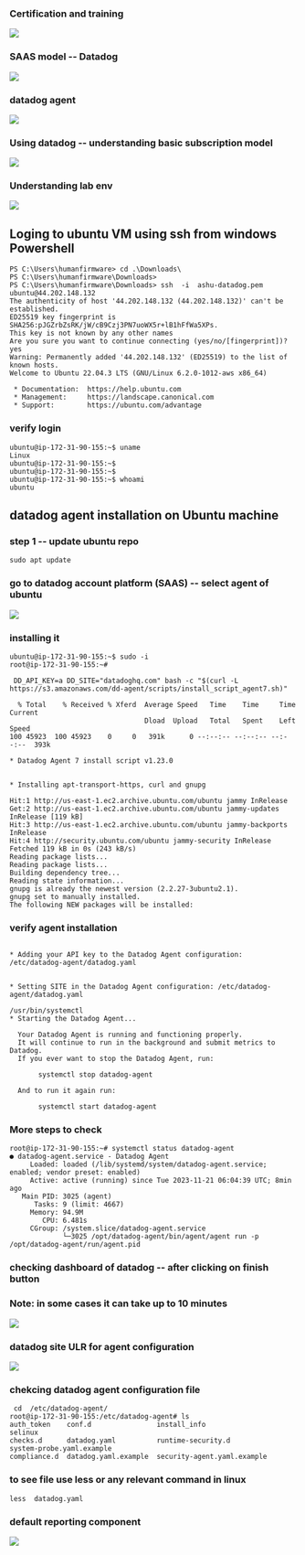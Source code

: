 ### Certification and training 

<img src="cert.png">

### SAAS model -- Datadog 

<img src="saas.png">

### datadog agent 

<img src="agent.png">

### Using datadog -- understanding basic subscription model 

<img src="model.png">

### Understanding lab env 

<img src="lab.png">


## Loging to ubuntu VM using ssh from windows Powershell

```
PS C:\Users\humanfirmware> cd .\Downloads\
PS C:\Users\humanfirmware\Downloads>
PS C:\Users\humanfirmware\Downloads> ssh  -i  ashu-datadog.pem   ubuntu@44.202.148.132
The authenticity of host '44.202.148.132 (44.202.148.132)' can't be established.
ED25519 key fingerprint is SHA256:pJGZrbZsRK/jW/cB9Czj3PN7uoWX5r+lB1hFfWa5XPs.
This key is not known by any other names
Are you sure you want to continue connecting (yes/no/[fingerprint])? yes
Warning: Permanently added '44.202.148.132' (ED25519) to the list of known hosts.
Welcome to Ubuntu 22.04.3 LTS (GNU/Linux 6.2.0-1012-aws x86_64)

 * Documentation:  https://help.ubuntu.com
 * Management:     https://landscape.canonical.com
 * Support:        https://ubuntu.com/advantage

```

### verify login 

```
ubuntu@ip-172-31-90-155:~$ uname
Linux
ubuntu@ip-172-31-90-155:~$
ubuntu@ip-172-31-90-155:~$
ubuntu@ip-172-31-90-155:~$ whoami
ubuntu
```

## datadog agent installation on Ubuntu machine 

### step 1 -- update ubuntu repo 

```
sudo apt update
```

### go to datadog account platform (SAAS) -- select agent of ubuntu 

<img src="select.png">

### installing it 

```
ubuntu@ip-172-31-90-155:~$ sudo -i
root@ip-172-31-90-155:~#

 DD_API_KEY=a DD_SITE="datadoghq.com" bash -c "$(curl -L https://s3.amazonaws.com/dd-agent/scripts/install_script_agent7.sh)"

  % Total    % Received % Xferd  Average Speed   Time    Time     Time  Current
                                 Dload  Upload   Total   Spent    Left  Speed
100 45923  100 45923    0     0   391k      0 --:--:-- --:--:-- --:--:--  393k

* Datadog Agent 7 install script v1.23.0


* Installing apt-transport-https, curl and gnupg

Hit:1 http://us-east-1.ec2.archive.ubuntu.com/ubuntu jammy InRelease
Get:2 http://us-east-1.ec2.archive.ubuntu.com/ubuntu jammy-updates InRelease [119 kB]
Hit:3 http://us-east-1.ec2.archive.ubuntu.com/ubuntu jammy-backports InRelease
Hit:4 http://security.ubuntu.com/ubuntu jammy-security InRelease
Fetched 119 kB in 0s (243 kB/s)
Reading package lists...
Reading package lists...
Building dependency tree...
Reading state information...
gnupg is already the newest version (2.2.27-3ubuntu2.1).
gnupg set to manually installed.
The following NEW packages will be installed:
```

### verify agent installation 

```

* Adding your API key to the Datadog Agent configuration: /etc/datadog-agent/datadog.yaml


* Setting SITE in the Datadog Agent configuration: /etc/datadog-agent/datadog.yaml

/usr/bin/systemctl
* Starting the Datadog Agent...

  Your Datadog Agent is running and functioning properly.
  It will continue to run in the background and submit metrics to Datadog.
  If you ever want to stop the Datadog Agent, run:

       systemctl stop datadog-agent

  And to run it again run:

       systemctl start datadog-agent
```

### More steps to check 

```
root@ip-172-31-90-155:~# systemctl status datadog-agent
● datadog-agent.service - Datadog Agent
     Loaded: loaded (/lib/systemd/system/datadog-agent.service; enabled; vendor preset: enabled)
     Active: active (running) since Tue 2023-11-21 06:04:39 UTC; 8min ago
   Main PID: 3025 (agent)
      Tasks: 9 (limit: 4667)
     Memory: 94.9M
        CPU: 6.481s
     CGroup: /system.slice/datadog-agent.service
             └─3025 /opt/datadog-agent/bin/agent/agent run -p /opt/datadog-agent/run/agent.pid

```

### checking dashboard of datadog -- after clicking on finish button 

### Note: in some cases it can take up to 10 minutes 

<img src="report.png">


### datadog site ULR for agent configuration 

<img src="site.png">

### chekcing datadog agent configuration file 

```
 cd  /etc/datadog-agent/
root@ip-172-31-90-155:/etc/datadog-agent# ls
auth_token    conf.d                install_info                 selinux
checks.d      datadog.yaml          runtime-security.d           system-probe.yaml.example
compliance.d  datadog.yaml.example  security-agent.yaml.example
```

### to see file use less or any relevant command in linux 

```
less  datadog.yaml
```


### default reporting component 

<img src="compo.png">


